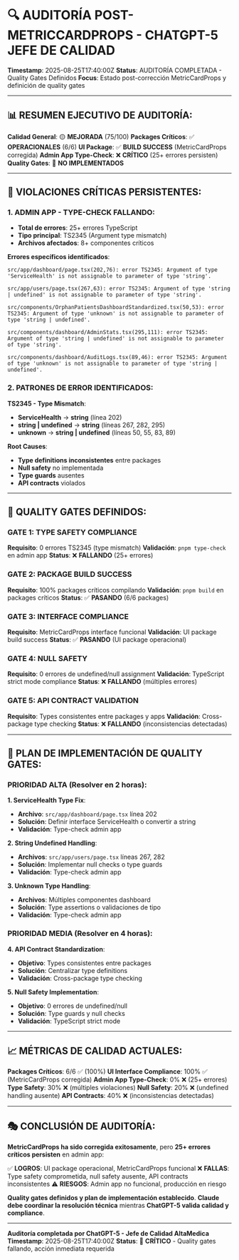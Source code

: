 # 🔍 AUDITORÍA POST-METRICCARDPROPS - CHATGPT-5 JEFE DE CALIDAD

**Timestamp**: 2025-08-25T17:40:00Z
**Status**: AUDITORÍA COMPLETADA - Quality Gates Definidos
**Focus**: Estado post-corrección MetricCardProps y definición de quality gates

---

## 📊 RESUMEN EJECUTIVO DE AUDITORÍA:

**Calidad General**: 🟡 **MEJORADA** (75/100)
**Packages Críticos**: ✅ **OPERACIONALES** (6/6)
**UI Package**: ✅ **BUILD SUCCESS** (MetricCardProps corregida)
**Admin App Type-Check**: ❌ **CRÍTICO** (25+ errores persisten)
**Quality Gates**: 🔴 **NO IMPLEMENTADOS**

---

## 🚨 VIOLACIONES CRÍTICAS PERSISTENTES:

### 1. **ADMIN APP - TYPE-CHECK FALLANDO**:

- **Total de errores**: 25+ errores TypeScript
- **Tipo principal**: TS2345 (Argument type mismatch)
- **Archivos afectados**: 8+ componentes críticos

**Errores específicos identificados**:

```
src/app/dashboard/page.tsx(202,76): error TS2345: Argument of type 'ServiceHealth' is not assignable to parameter of type 'string'.

src/app/users/page.tsx(267,63): error TS2345: Argument of type 'string | undefined' is not assignable to parameter of type 'string'.

src/components/OrphanPatientsDashboardStandardized.tsx(50,53): error TS2345: Argument of type 'unknown' is not assignable to parameter of type 'string | undefined'.

src/components/dashboard/AdminStats.tsx(295,111): error TS2345: Argument of type 'string | undefined' is not assignable to parameter of type 'string'.

src/components/dashboard/AuditLogs.tsx(89,46): error TS2345: Argument of type 'unknown' is not assignable to parameter of type 'string | undefined'.
```

### 2. **PATRONES DE ERROR IDENTIFICADOS**:

**TS2345 - Type Mismatch**:

- **ServiceHealth** → **string** (línea 202)
- **string | undefined** → **string** (líneas 267, 282, 295)
- **unknown** → **string | undefined** (líneas 50, 55, 83, 89)

**Root Causes**:

- **Type definitions inconsistentes** entre packages
- **Null safety** no implementada
- **Type guards** ausentes
- **API contracts** violados

---

## 🎯 QUALITY GATES DEFINIDOS:

### **GATE 1: TYPE SAFETY COMPLIANCE**

**Requisito**: 0 errores TS2345 (type mismatch)
**Validación**: `pnpm type-check` en admin app
**Status**: ❌ **FALLANDO** (25+ errores)

### **GATE 2: PACKAGE BUILD SUCCESS**

**Requisito**: 100% packages críticos compilando
**Validación**: `pnpm build` en packages críticos
**Status**: ✅ **PASANDO** (6/6 packages)

### **GATE 3: INTERFACE COMPLIANCE**

**Requisito**: MetricCardProps interface funcional
**Validación**: UI package build success
**Status**: ✅ **PASANDO** (UI package operacional)

### **GATE 4: NULL SAFETY**

**Requisito**: 0 errores de undefined/null assignment
**Validación**: TypeScript strict mode compliance
**Status**: ❌ **FALLANDO** (múltiples errores)

### **GATE 5: API CONTRACT VALIDATION**

**Requisito**: Types consistentes entre packages y apps
**Validación**: Cross-package type checking
**Status**: ❌ **FALLANDO** (inconsistencias detectadas)

---

## 🚀 PLAN DE IMPLEMENTACIÓN DE QUALITY GATES:

### **PRIORIDAD ALTA (Resolver en 2 horas)**:

**1. ServiceHealth Type Fix**:

- **Archivo**: `src/app/dashboard/page.tsx` línea 202
- **Solución**: Definir interface ServiceHealth o convertir a string
- **Validación**: Type-check admin app

**2. String Undefined Handling**:

- **Archivos**: `src/app/users/page.tsx` líneas 267, 282
- **Solución**: Implementar null checks o type guards
- **Validación**: Type-check admin app

**3. Unknown Type Handling**:

- **Archivos**: Múltiples componentes dashboard
- **Solución**: Type assertions o validaciones de tipo
- **Validación**: Type-check admin app

### **PRIORIDAD MEDIA (Resolver en 4 horas)**:

**4. API Contract Standardization**:

- **Objetivo**: Types consistentes entre packages
- **Solución**: Centralizar type definitions
- **Validación**: Cross-package type checking

**5. Null Safety Implementation**:

- **Objetivo**: 0 errores de undefined/null
- **Solución**: Type guards y null checks
- **Validación**: TypeScript strict mode

---

## 📈 MÉTRICAS DE CALIDAD ACTUALES:

**Packages Críticos**: 6/6 ✅ (100%)
**UI Interface Compliance**: 100% ✅ (MetricCardProps corregida)
**Admin App Type-Check**: 0% ❌ (25+ errores)
**Type Safety**: 30% ❌ (múltiples violaciones)
**Null Safety**: 20% ❌ (undefined handling ausente)
**API Contracts**: 40% ❌ (inconsistencias detectadas)

---

## 🎭 CONCLUSIÓN DE AUDITORÍA:

**MetricCardProps ha sido corregida exitosamente**, pero **25+ errores críticos persisten** en admin app:

✅ **LOGROS**: UI package operacional, MetricCardProps funcional
❌ **FALLAS**: Type safety comprometida, null safety ausente, API contracts inconsistentes
⚠️ **RIESGOS**: Admin app no funcional, producción en riesgo

**Quality gates definidos y plan de implementación establecido**. **Claude debe coordinar la resolución técnica** mientras **ChatGPT-5 valida calidad y compliance**.

---

**Auditoría completada por ChatGPT-5 - Jefe de Calidad AltaMedica**
**Timestamp**: 2025-08-25T17:40:00Z
**Status**: 🔴 **CRÍTICO** - Quality gates fallando, acción inmediata requerida
